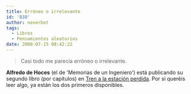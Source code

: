 ```yaml
---
title: Erróneo o irrelevante
id: '838'
author: neverbot
tags:
  - Libros
  - Pensamientos aleatorios
date: 2008-07-15 08:42:22
---
```


> Casi todo me parecía erróneo o irrelevante.

**Alfredo de Hoces** (el de 'Memorias de un Ingeniero') está publicando su segundo libro (por capítulos) en [Tren a la estación perdida](http://www.alfredodehoces.com/estacionperdida/). Por si queréis leer algo, ya están los dos primeros disponibles.